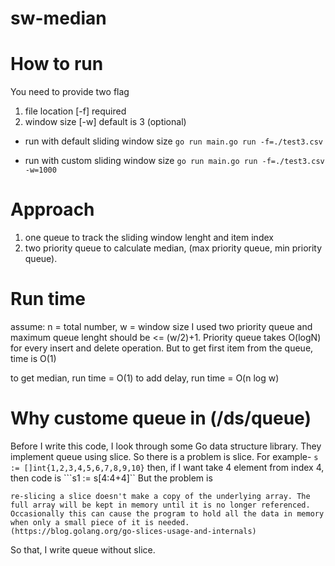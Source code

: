 # sw-median
# How to run
You need to provide two flag
1. file location [-f] required
2. window size [-w] default is 3 (optional)

- run with default sliding window size
```go run main.go run -f=./test3.csv```

- run with custom sliding window size
```go run main.go run -f=./test3.csv -w=1000```

# Approach
1. one queue to track the sliding window lenght and item index
2. two priority queue to calculate median, (max priority queue, min priority queue). 

# Run time
assume: n = total number,  w = window size
I used two priority queue and maximum queue lenght should be <= (w/2)+1.
Priority queue takes O(logN) for every insert and delete operation.
But to get first item from the queue, time is  O(1)

to get median, run time = O(1)
to add delay, run time = O(n log w)

# Why custome queue in (/ds/queue)
Before I write this code, I look through some Go data structure library. They implement queue using slice.
So there is a problem is slice. 
For example- ```s := []int{1,2,3,4,5,6,7,8,9,10}```
then, if I want take 4 element from index 4, then code is ```s1 := s[4:4+4]``
But the problem is
```
re-slicing a slice doesn't make a copy of the underlying array. The full array will be kept in memory until it is no longer referenced. Occasionally this can cause the program to hold all the data in memory when only a small piece of it is needed.
(https://blog.golang.org/go-slices-usage-and-internals)
```

So that, I write queue without slice.